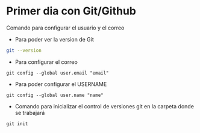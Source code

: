 # Primer dia con Git/Github

Comando para configurar el usuario y el correo

* Para poder ver la version de Git

```bash
git --version
```

* Para configurar el correo

```bass
git config --global user.email "email"
```

* Para poder configurar el USERNAME

```bass
git config --global user.name "name"
```

* Comando para inicializar el control de versiones
git en la carpeta donde se trabajará

```bass
git init
```
